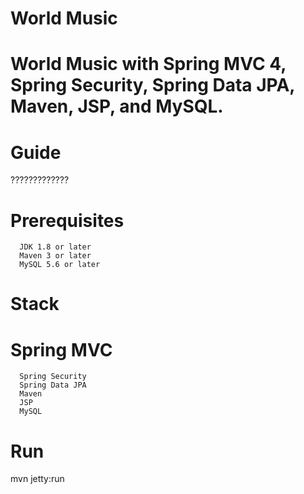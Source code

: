 # World Music
# World Music with Spring MVC 4, Spring Security, Spring Data JPA, Maven, JSP, and MySQL.

#  Guide
  
  ?????????????

# Prerequisites
  
      JDK 1.8 or later
      Maven 3 or later
      MySQL 5.6 or later
  
# Stack
  
# Spring MVC
      Spring Security
      Spring Data JPA
      Maven
      JSP
      MySQL
  
# Run
  
  mvn jetty:run